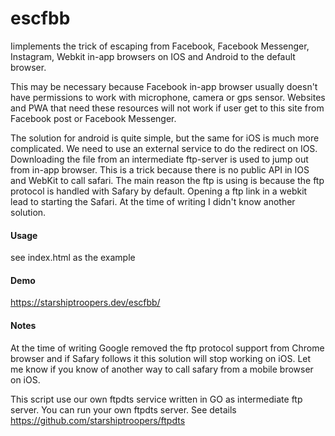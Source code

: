 # escfbb
Iimplements the trick of escaping from Facebook, Facebook Messenger, Instagram, Webkit in-app browsers on IOS and Android to the default browser.

This may be necessary because Facebook in-app browser usually doesn't have permissions to work with microphone, camera or gps sensor.
Websites and PWA that need these resources will not work if user get to this site from Facebook post or Facebook Messenger.

The solution for android is quite simple, but the same for iOS is much more complicated. We need to use an external service to do the redirect on IOS. 
Downloading the file from an intermediate ftp-server is used to jump out from in-app browser. This is a trick because there is no public API in IOS and WebKit to call safari. The main reason the ftp is using is because the ftp protocol is handled with Safary by default. Opening a ftp link in a webkit lead to starting the Safari. At the time of writing I didn't know another solution.

#### Usage

see index.html as the example

#### Demo

https://starshiptroopers.dev/escfbb/

#### Notes

At the time of writing Google removed the ftp protocol support from Chrome browser and if Safary follows it this solution will stop working on iOS.
Let me know if you know of another way to call safary from a mobile browser on iOS.

This script use our own ftpdts service written in GO as intermediate ftp server. 
You can run your own ftpdts server. See details https://github.com/starshiptroopers/ftpdts
